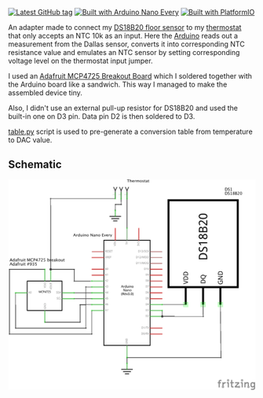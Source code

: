[![Latest GitHub tag](https://img.shields.io/github/v/tag/eigenein/one-wire-to-ntc?logo=github)](https://github.com/eigenein/one-wire-to-ntc/releases)
[![Built with Arduino Nano Every](https://img.shields.io/badge/Arduino-Nano%20Every-green?logo=arduino)](https://www.arduino.cc/en/Guide/NANOEvery)
[![Built with PlatformIO](https://img.shields.io/badge/Built%20with%20♥-PlatformIO-blue)](https://platformio.org/)

An adapter made to connect my [DS18B20 floor sensor](https://www.adafruit.com/product/381) to my [thermostat](https://www.moeshouse.com/collections/electric-floor-heating-thermostat/products/wifi-white-thermostat-temperature-controller-lcd-touch-screen-backlight-for-electric-heating-works-with-alexa-google-home-16a) that only accepts an NTC 10k as an input. Here the [Arduino](https://www.arduino.cc/en/Guide/NANOEvery) reads out a measurement from the Dallas sensor, converts it into corresponding NTC resistance value and emulates an NTC sensor by setting corresponding voltage level on the thermostat input jumper.

I used an [Adafruit MCP4725 Breakout Board](https://www.adafruit.com/product/935) which I soldered together with the Arduino board like a sandwich. This way I managed to make the assembled device tiny.

Also, I didn't use an external pull-up resistor for DS18B20 and used the built-in one on D3 pin. Data pin D2 is then soldered to D3.

[table.py](table.py) script is used to pre-generate a conversion table from temperature to DAC value.

## Schematic

![Schematic](schematic.png)
